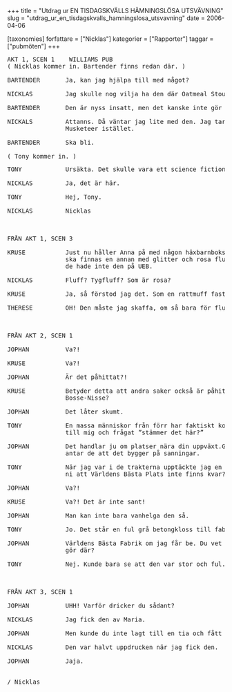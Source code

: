 +++
title = "Utdrag ur EN TISDAGSKVÄLLS HÄMNINGSLÖSA UTSVÄVNING"
slug = "utdrag_ur_en_tisdagskvalls_hamningslosa_utsvavning"
date = 2006-04-06

[taxonomies]
forfattare = ["Nicklas"]
kategorier = ["Rapporter"]
taggar = ["pubmöten"]
+++

<pre>AKT 1, SCEN 1    WILLIAMS PUB
( Nicklas kommer in. Bartender finns redan där. )

BARTENDER       Ja, kan jag hjälpa till med något?

NICKLAS         Jag skulle nog vilja ha den där Oatmeal Stout:en.

BARTENDER       Den är nyss insatt, men det kanske inte gör något?

NICKALS         Attanns. Då väntar jag lite med den. Jag tar en
                Musketeer istället.

BARTENDER       Ska bli.

( Tony kommer in. )</pre>

<!-- more -->

<pre>TONY            Ursäkta. Det skulle vara ett science fiction-möte här.

NICKLAS         Ja, det är här.

TONY            Hej, Tony.

NICKLAS         Nicklas



FRÅN AKT 1, SCEN 3

KRUSE           Just nu håller Anna på med någon häxbarnbokserie. Det
                ska finnas en annan med glitter och rosa fluff på, men
                de hade inte den på UEB.

NICKLAS         Fluff? Tygfluff? Som är rosa?

KRUSE           Ja, så förstod jag det. Som en rattmuff fast för böcker.

THERESE         OH! Den måste jag skaffa, om så bara för fluffet!



FRÅN AKT 2, SCEN 1

JOPHAN          Va?!

KRUSE           Va?!

JOPHAN          Är det påhittat?!

KRUSE           Betyder detta att andra saker också är påhittat? Som
                Bosse-Nisse?

JOPHAN          Det låter skumt.

TONY            En massa människor från förr har faktiskt kommit fram
                till mig och frågat ”stämmer det här?”

JOPHAN          Det handlar ju om platser nära din uppväxt.Givetvis
                antar de att det bygger på sanningar.

TONY            När jag var i de trakterna upptäckte jag en sak. Visste
                ni att Världens Bästa Plats inte finns kvar?

JOPHAN          Va?!

KRUSE           Va?! Det är inte sant!

JOPHAN          Man kan inte bara vanhelga den så.

TONY            Jo. Det står en ful grå betongkloss till fabrik där nu.

JOPHAN          Världens Bästa Fabrik om jag får be. Du vet inte vad de
                gör där?

TONY            Nej. Kunde bara se att den var stor och ful.



FRÅN AKT 3, SCEN 1

JOPHAN          UHH! Varför dricker du sådant?

NICKLAS         Jag fick den av Maria.

JOPHAN          Men kunde du inte lagt till en tia och fått något gott?

NICKLAS         Den var halvt uppdrucken när jag fick den.

JOPHAN          Jaja.


/ Nicklas</pre>

